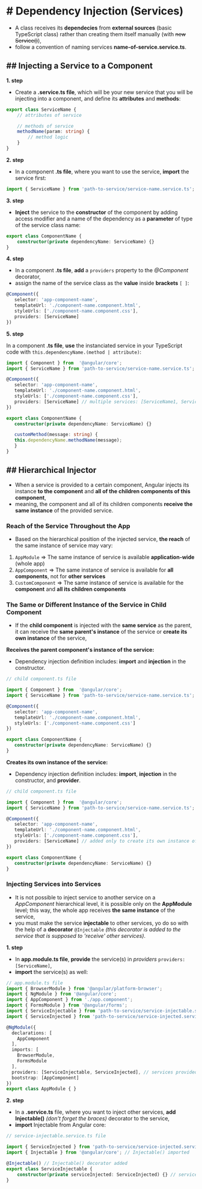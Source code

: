 # # Dependency Injection (Services)
- A class receives its **dependecies** from **external sources** (basic TypeScript class) rather than creating them itself manually (with ~~new Service()~~),
- follow a convention of naming services **name-of-service.service.ts**. 

## ## Injecting a Service to a Component
**1. step**
- Create a **.service.ts file**, which will be your new service that you will be injecting into a component, and define its **attributes** and **methods**:
```typescript
export class ServiceName {
    // attributes of service

    // methods of service
    methodName(param: string) {
        // method logic
    }
}
```

**2. step**
- In a component **.ts file**, where you want to use the service, **import** the service first:
```typescript
import { ServiceName } from 'path-to-service/service-name.service.ts';
```

**3. step**
- **Inject** the service to the **constructor** of the component by adding access modifier and a name of the dependency as a **parameter** of type of the service class name: 
```typescript
export class ComponentName {
    constructor(private dependencyName: ServiceName) {}
}
```

**4. step**
- In a component **.ts file**, **add** a `providers` property to the _@Component_ decorator,
- assign the name of the service class as the **value** inside **brackets** `[ ]`:
 ```typescript
@Component({
    selector: 'app-component-name',
    templateUrl: './component-name.component.html',
    styleUrls: ['./component-name.component.css'],
    providers: [ServiceName]
})
```

**5. step**

In a component **.ts file**, **use** the instanciated service in your TypeScript code with `this.dependencyName.(method | attribute)`:
 ```typescript
 import { Component } from  '@angular/core';
 import { ServiceName } from 'path-to-service/service-name.service.ts';

@Component({
    selector: 'app-component-name',
    templateUrl: './component-name.component.html',
    styleUrls: ['./component-name.component.css'],
    providers: [ServiceName] // multiple services: [ServiceName1, ServiceName2]
})

export class ComponentName {
    constructor(private dependencyName: ServiceName) {}

    customMethod(message: string) {
    this.dependencyName.methodName(message);
    }
}
```

## ## Hierarchical Injector
- When a service is provided to a certain component, Angular injects its instance **to the component** and **all of the children components of this component**,
- meaning, the component and all of its children components **receive the same instance** of the provided service.

### Reach of the Service Throughout the App
- Based on the hierarchical position of the injected service, **the reach** of the same instance of service may vary:

1. `AppModule` => The same instance of service is available **application-wide** (whole app)
1. `AppComponent` => The same instance of service is available for **all components**, not for **other services**
1. `CustomComponent` => The same instance of service is available for the **component** and **all its children components**

### The Same or Different Instance of the Service in Child Component
- If the **child component** is injected with the **same service** as the parent, it can receive the **same parent's instance** of the service or **create its own instance** of the service,

**Receives the parent component's instance of the service:**
- Dependency injection definition includes: **import** and **injection** in the constructor.
 ```typescript
 // child component.ts file

 import { Component } from  '@angular/core';
 import { ServiceName } from 'path-to-service/service-name.service.ts';

@Component({
    selector: 'app-component-name',
    templateUrl: './component-name.component.html',
    styleUrls: ['./component-name.component.css']
})

export class ComponentName {
    constructor(private dependencyName: ServiceName) {}
}
```

**Creates its own instance of the service:**
- Dependency injection definition includes: **import**, **injection** in the constructor, and **provider**.
 ```typescript
 // child component.ts file

 import { Component } from  '@angular/core';
 import { ServiceName } from 'path-to-service/service-name.service.ts';

@Component({
    selector: 'app-component-name',
    templateUrl: './component-name.component.html',
    styleUrls: ['./component-name.component.css'],
    providers: [ServiceName] // added only to create its own instance of the service
})

export class ComponentName {
    constructor(private dependencyName: ServiceName) {}
}
```

### Injecting Services into Services
- It is not possible to inject service to another service on a _AppComponent_ hierarchical level, it is possible only on the **AppModule** level; this way, the whole app receives **the same instance** of the service,
- you must make the service **injectable** to other services, yo do so with the help of a **decorator** `@Injectable` _(this decorator is added to the service that is supposed to 'receive' other services)_.

**1. step**
- In **app.module.ts file**, **provide** the service(s) in _providers_ `providers: [ServiceName]`,
- **import** the service(s) as well:
```typescript
// app.module.ts file
import { BrowserModule } from '@angular/platform-browser';
import { NgModule } from '@angular/core';
import { AppComponent } from './app.component';
import { FormsModule } from '@angular/forms';
import { ServiceInjectable } from 'path-to-service/service-injectable.service.ts'; // service injectable imported
import { ServiceInjected } from 'path-to-service/service-injected.service.ts'; // service injected imported

@NgModule({
  declarations: [
    AppComponent
  ],
  imports: [
    BrowserModule,
    FormsModule
  ],
  providers: [ServiceInjectable, ServiceInjected], // services provided
  bootstrap: [AppComponent]
})
export class AppModule { }
```

**2. step**
- In a **.service.ts** file, where you want to inject other services, **add Injectable()** _(don't forget the braces)_ decorator to the service,
- **import** Injectable from Angular core:
```typescript
// service-injectable.service.ts file

import { ServiceInjected } from 'path-to-service/service-injected.service.ts'; // service injected imported
import { Injectable } from '@angular/core'; // Injectable() imported

@Injectable() // Injectable() decorator added
export class ServiceInjectable {
    constructor(private serviceInjected: ServiceInjected) {} // service ServiceInjected injected
}

```

